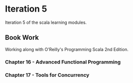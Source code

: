 # Iteration 5
Iteration 5 of the scala learning modules.

## Book Work
Working along with O'Reilly's Programming Scala 2nd Edition.

### Chapter 16 - Advanced Functional Programming

### Chapter 17 - Tools for Concurrency
